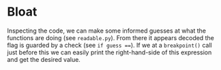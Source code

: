 # Bloat

Inspecting the code, we can make some informed guesses at what the functions
are doing (see `readable.py`). From there it appears decoded the flag is
guarded by a check (see `if guess ==`). If we at a `breakpoint()` call just
before this we can easily print the right-hand-side of this expression and get
the desired value.

